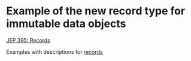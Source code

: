 # Example of the new record type for immutable data objects

[JEP 395: Records](https://openjdk.java.net/jeps/395) 

Examples with descriptions for [records](https://docs.oracle.com/en/java/javase/17/language/records.html)
